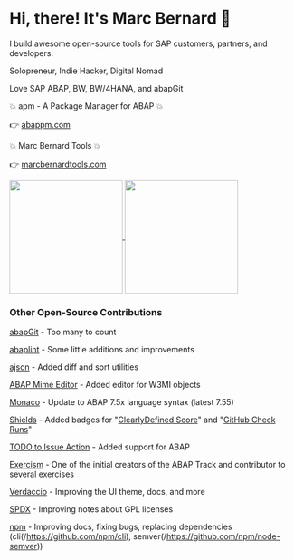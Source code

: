 # Hi, there! It's Marc Bernard 🚀

I build awesome open-source tools for SAP customers, partners, and developers.

Solopreneur, Indie Hacker, Digital Nomad

Love SAP ABAP, BW, BW/4HANA, and abapGit

💥 apm - A Package Manager for ABAP 💥

👉 [abappm.com](https://abappm.com)

💥 Marc Bernard Tools 💥

👉 [marcbernardtools.com](https://marcbernardtools.com)

<a href="https://github.com/anuraghazra/github-readme-stats">
  <img height=200 align="center" src="https://github-readme-stats.vercel.app/api?username=mbtools&theme=great-gatsby" />
</a>
<a href="https://github.com/anuraghazra/convoychat">
  <img height=200 align="center" src="https://github-readme-stats.vercel.app/api/top-langs?username=mbtools&layout=compact&langs_count=8&card_width=320&theme=great-gatsby" />
</a>

### Other Open-Source Contributions

[abapGit](/https://abapgit.org/) - Too many to count

[abaplint](/https://abaplint.org/) - Some little additions and improvements

[ajson](/https://github.com/sbcgua/ajson) - Added diff and sort utilities

[ABAP Mime Editor](/https://github.com/larshp/mime_editor) - Added editor for W3MI objects

[Monaco](/https://github.com/microsoft/monaco-editor) - Update to ABAP 7.5x language syntax (latest 7.55)

[Shields](/https://github.com/badges/shields) - Added badges for "[ClearlyDefined Score](/https://shields.io/badges/clearly-defined-score)" and "[GitHub Check Runs](/https://shields.io/badges)"

[TODO to Issue Action](/https://github.com/alstr/todo-to-issue-action) - Added support for ABAP

[Exercism](/https://github.com/exercism/abap) - One of the initial creators of the ABAP Track and contributor to several exercises

[Verdaccio](/https://github.com/verdaccio/verdaccio) - Improving the UI theme, docs, and more

[SPDX](/https://github.com/spdx/license-list-XML) - Improving notes about GPL licenses

[npm](/https://github.com/npm) - Improving docs, fixing bugs, replacing dependencies (cli(/https://github.com/npm/cli), semver(/https://github.com/npm/node-semver))
